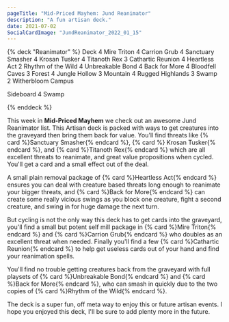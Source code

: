 ```yaml
---
pageTitle: "Mid-Priced Mayhem: Jund Reanimator"
description: "A fun artisan deck."
date: 2021-07-02
SocialCardImage: "JundReanimator_2022_01_15"
---
```




{% deck "Reanimator" %}
Deck
4 Mire Triton
4 Carrion Grub
4 Sanctuary Smasher
4 Krosan Tusker
4 Titanoth Rex
3 Cathartic Reunion
4 Heartless Act
2 Rhythm of the Wild
4 Unbreakable Bond
4 Back for More
4 Bloodfell Caves
3 Forest
4 Jungle Hollow
3 Mountain
4 Rugged Highlands
3 Swamp
2 Witherbloom Campus

Sideboard
4 Swamp

{% enddeck %}

This week in **Mid-Priced Mayhem** we check out an awesome Jund Reanimator list. This Artisan deck is packed with ways to get creatures into the graveyard then bring them back for value. You'll find threats like {% card %}Sanctuary Smasher{% endcard %}, {% card %} Krosan Tusker{% endcard %}, and {% card %}Titanoth Rex{% endcard %} which are all excellent threats to reanimate, and great value propositions when cycled. You'll get a card and a small effect out of the deal. 

A small plain removal package of {% card %}Heartless Act{% endcard %} ensures you can deal with creature based threats long enough to reanimate your bigger threats, and {% card %}Back for More{% endcard %} can create some really vicious swings as you block one creature, fight a second creature, and swing in for huge damage the next turn. 

But cycling is not the only way this deck has to get cards into the graveyard, you'll find a small but potent self mill package in {% card %}Mire Triton{% endcard %} and {% card %}Carrion Grub{% endcard %} who doubles as an excellent threat when needed. Finally you'll find a few {% card %}Cathartic Reunion{% endcard %} to help get useless cards out of your hand and find your reanimation spells. 

You'll find no trouble getting creatures back from the graveyard with full playsets of {% card %}Unbreakable Bond{% endcard %} and {% card %}Back for More{% endcard %}, who can smash in quickly due to the two copies of {% card %}Rhythm of the Wild{% endcard %}.

The deck is a super fun, off meta way to enjoy this or future artisan events. I hope you enjoyed this deck, I'll be sure to add plenty more in the future. 